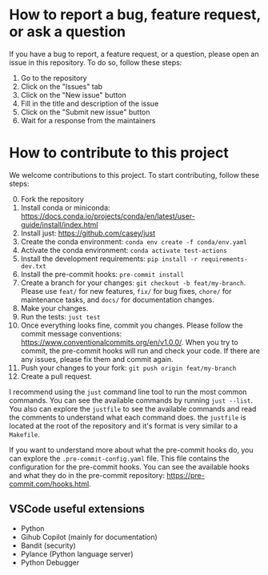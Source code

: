 # How to report a bug, feature request, or ask a question

If you have a bug to report, a feature request, or a question, please open an issue in this repository. To do so, follow these steps:

1. Go to the repository
2. Click on the "Issues" tab
3. Click on the "New issue" button
4. Fill in the title and description of the issue
5. Click on the "Submit new issue" button
6. Wait for a response from the maintainers

# How to contribute to this project

We welcome contributions to this project. To start contributing, follow these steps:

0. Fork the repository
1. Install conda or miniconda: https://docs.conda.io/projects/conda/en/latest/user-guide/install/index.html
2. Install just: https://github.com/casey/just
2. Create the conda environment: `conda env create -f conda/env.yaml`
3. Activate the conda environment: `conda activate test-actions`
3. Install the development requirements: `pip install -r requirements-dev.txt`
4. Install the pre-commit hooks: `pre-commit install`
5. Create a branch for your changes: `git checkout -b feat/my-branch`. Please use `feat/` for new features, `fix/` for bug fixes, `chore/` for maintenance tasks, and `docs/` for documentation changes.
6. Make your changes.
7. Run the tests: `just test`
8. Once everything looks fine, commit you changes. Please follow the commit message conventions: https://www.conventionalcommits.org/en/v1.0.0/. When you try to commit, the pre-commit hooks will run and check your code. If there are any issues, please fix them and commit again.
9. Push your changes to your fork: `git push origin feat/my-branch`
10. Create a pull request.


I recommend using the `just` command line tool to run the most common commands. You can see the available commands by running `just --list`.
You also can explore the `justfile` to see the available commands and read the comments to understand what each command does. the `justfile` is located at the root of the repository and it's format is very similar to a `Makefile`.

If you want to understand more about what the pre-commit hooks do, you can explore the `.pre-commit-config.yaml` file. This file contains the configuration for the pre-commit hooks. You can see the available hooks and what they do in the pre-commit repository: https://pre-commit.com/hooks.html.

## VSCode useful extensions

- Python
- Gihub Copilot (mainly for documentation)
- Bandit (security)
- Pylance (Python language server)
- Python Debugger
